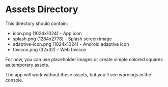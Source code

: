 # Assets Directory

This directory should contain:

- icon.png (1024x1024) - App icon
- splash.png (1284x2778) - Splash screen image  
- adaptive-icon.png (1024x1024) - Android adaptive icon
- favicon.png (32x32) - Web favicon

For now, you can use placeholder images or create simple colored squares as temporary assets.

The app will work without these assets, but you'll see warnings in the console.